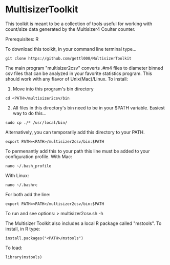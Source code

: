 # MultisizerToolkit
This toolkit is meant to be a collection of tools useful for working with count/size data generated by the Multisizer4 Coulter counter.

Prerequisites:
R

To download this toolkit, in your command line terminal type...
```
git clone https://github.com/gettl008/MultisizerToolkit
```

The main program "multisizer2csv" converts .#m4 files to diameter binned csv files that can be analyzed in your favorite statistics program. This should work with any flavor of Unix(Mac)/Linux.
To install:
1. Move into this program's bin directory
```
cd <PATH>/multisizer2csv/bin
```
2. All files in this directory's bin need to be in your $PATH variable. Easiest way to do this...
```
sudo cp ./* /usr/local/bin/
```
  Alternatively, you can temporarily add this directory to your PATH.
 ```
 export PATH=<PATH>/multisizer2csv/bin:$PATH
 ```
  To permenantly add this to your path this line must be added to your configuration profile.
  With Mac:
 ```
 nano ~/.bash_profile
 ```
  With Linux:
 ```
 nano ~/.bashrc
 ```
  For both add the line:
 ```
 export PATH=<PATH>/multisizer2csv/bin:$PATH
 ```
 
To run and see options:
	> multisizer2csv.sh -h
  
The Multisizer Toolkit also includes a local R package called "mstools".
To install, in R type:
```
install.packages("<PATH>/mstools")
```
To load:
```
library(mstools)
```

  
